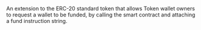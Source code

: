 An extension to the ERC-20 standard token that allows Token wallet owners to request a wallet to be funded, by calling the smart contract and attaching a fund instruction string.
